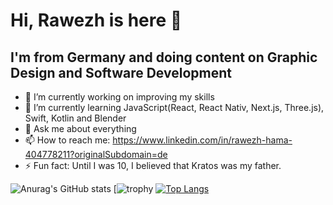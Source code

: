 # Hi, Rawezh is here 👋

## I'm from Germany and doing content on Graphic Design and Software Development 

- 🔭 I’m currently working on improving my skills
- 🌱 I’m currently learning JavaScript(React, React Nativ, Next.js, Three.js), Swift, Kotlin and Blender 
- 💬 Ask me about everything
- 📫 How to reach me: https://www.linkedin.com/in/rawezh-hama-404778211?originalSubdomain=de
- ⚡ Fun fact: Until I was 10, I believed that Kratos was my father.

![Anurag's GitHub stats](https://github-readme-stats.vercel.app/api?username=Rawezhham176&hide=contribs,prs)
[![trophy](https://github-profile-trophy.vercel.app/?username=Rawezhham176&theme=onedark)
[![Top Langs](https://github-readme-stats.vercel.app/api/top-langs/?username=Rawezhham176&layout=compact)](https://github.com/anuraghazra/github-readme-stats)


